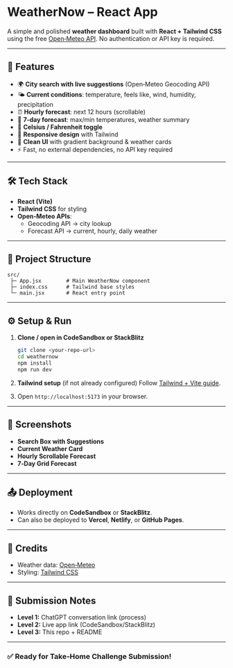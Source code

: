 # WeatherNow – React App

A simple and polished **weather dashboard** built with **React + Tailwind CSS** using the free [Open‑Meteo API](https://open-meteo.com/). No authentication or API key is required.

---

## 🚀 Features
- 🌍 **City search with live suggestions** (Open‑Meteo Geocoding API)
- 🌤️ **Current conditions**: temperature, feels like, wind, humidity, precipitation
- ⏰ **Hourly forecast**: next 12 hours (scrollable)
- 📅 **7‑day forecast**: max/min temperatures, weather summary
- 🔄 **Celsius / Fahrenheit toggle**
- 📱 **Responsive design** with Tailwind
- 🎨 **Clean UI** with gradient background & weather cards
- ⚡ Fast, no external dependencies, no API key required

---

## 🛠️ Tech Stack
- **React (Vite)**
- **Tailwind CSS** for styling
- **Open‑Meteo APIs**:
  - Geocoding API → city lookup
  - Forecast API → current, hourly, daily weather

---

## 📂 Project Structure
```
src/
 ├─ App.jsx        # Main WeatherNow component
 ├─ index.css      # Tailwind base styles
 └─ main.jsx       # React entry point
```

---

## ⚙️ Setup & Run

1. **Clone / open in CodeSandbox or StackBlitz**
   ```bash
   git clone <your-repo-url>
   cd weathernow
   npm install
   npm run dev
   ```

2. **Tailwind setup** (if not already configured)
   Follow [Tailwind + Vite guide](https://tailwindcss.com/docs/guides/vite).

3. Open `http://localhost:5173` in your browser.

---

## 📸 Screenshots
- **Search Box with Suggestions**
- **Current Weather Card**
- **Hourly Scrollable Forecast**
- **7‑Day Grid Forecast**

---

## 📤 Deployment
- Works directly on **CodeSandbox** or **StackBlitz**.
- Can also be deployed to **Vercel**, **Netlify**, or **GitHub Pages**.

---

## 🙌 Credits
- Weather data: [Open‑Meteo](https://open-meteo.com/)
- Styling: [Tailwind CSS](https://tailwindcss.com/)

---

## 📌 Submission Notes
- **Level 1:** ChatGPT conversation link (process)
- **Level 2:** Live app link (CodeSandbox/StackBlitz)
- **Level 3:** This repo + README

---

### ✅ Ready for Take‑Home Challenge Submission!
